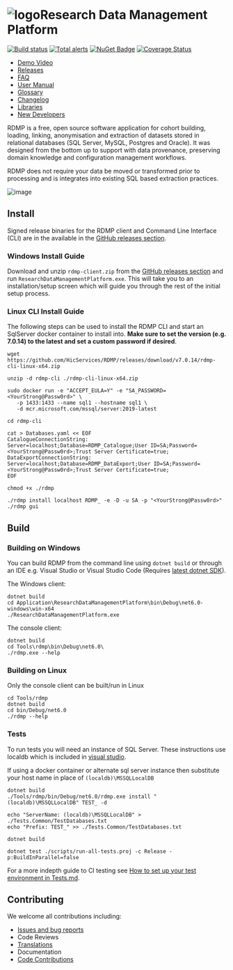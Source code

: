 # ![logo](./Application/ResearchDataManagementPlatform/Icon/mainsmall.png)Research Data Management Platform

[![Build status](https://github.com/HicServices/RDMP/workflows/Build/badge.svg)](https://github.com/HicServices/RDMP/actions?query=workflow%3ABuild) [![Total alerts](https://img.shields.io/lgtm/alerts/g/HicServices/RDMP.svg?logo=lgtm&logoWidth=18)](https://lgtm.com/projects/g/HicServices/RDMP/alerts/) [![NuGet Badge](https://buildstats.info/nuget/HIC.RDMP.Plugin)](https://www.nuget.org/packages/HIC.RDMP.Plugin) [![Coverage Status](https://coveralls.io/repos/github/HicServices/RDMP/badge.svg?branch=develop)](https://coveralls.io/github/HicServices/RDMP?branch=develop)

- [Demo Video](https://www.youtube.com/watch?v=Fgi9-Sdup-Y)
- [Releases](https://github.com/HicServices/RDMP/releases)
- [FAQ](Documentation/CodeTutorials/FAQ.md)
- [User Manual](https://github.com/HicServices/RDMP/raw/main/Documentation/UserManual.docx)
- [Glossary](./Documentation/CodeTutorials/Glossary.md)
- [Changelog](./CHANGELOG.md)
- [Libraries](./Documentation/CodeTutorials/Packages.md)
- [New Developers](./NoteForNewDevelopers.md)

RDMP is a free, open source software application for cohort building, loading, linking, anonymisation and extraction of datasets stored in relational databases (SQL Server, MySQL, Postgres and Oracle). It was designed from the bottom up to support with data provenance, preserving domain knowledge and configuration management workflows.

RDMP does not require your data be moved or transformed prior to processing and is integrates into existing SQL based extraction practices.

![image](./Application/ResearchDataManagementPlatform/Icon/RdmpFlow.svg?sanitize=true)

## Install

Signed release binaries for the RDMP client and Command Line Interface (CLI) are in the available in the [GitHub releases section](https://github.com/HicServices/RDMP/releases).

### Windows Install Guide

Download and unzip `rdmp-client.zip` from the [GitHub releases section](https://github.com/HicServices/RDMP/releases) and run `ResearchDataManagementPlatform.exe`.  This will take you to an installation/setup screen which will guide you through the rest of the initial setup process.

### Linux CLI Install Guide

The following steps can be used to install the RDMP CLI and start an SqlServer docker container to install into. __Make sure to set the version (e.g. 7.0.14) to the latest and set a custom password if desired__.

```
wget https://github.com/HicServices/RDMP/releases/download/v7.0.14/rdmp-cli-linux-x64.zip

unzip -d rdmp-cli ./rdmp-cli-linux-x64.zip

sudo docker run -e "ACCEPT_EULA=Y" -e "SA_PASSWORD=<YourStrong@Passw0rd>" \
   -p 1433:1433 --name sql1 --hostname sql1 \
   -d mcr.microsoft.com/mssql/server:2019-latest

cd rdmp-cli

cat > Databases.yaml << EOF
CatalogueConnectionString: Server=localhost;Database=RDMP_Catalogue;User ID=SA;Password=<YourStrong@Passw0rd>;Trust Server Certificate=true;
DataExportConnectionString: Server=localhost;Database=RDMP_DataExport;User ID=SA;Password=<YourStrong@Passw0rd>;Trust Server Certificate=true;
EOF

chmod +x ./rdmp

./rdmp install localhost RDMP_ -e -D -u SA -p "<YourStrong@Passw0rd>"
./rdmp gui
```


## Build


### Building on Windows

You can build RDMP from the command line using `dotnet build` or through an IDE e.g. Visual Studio or Visual Studio Code (Requires [latest dotnet SDK](https://dotnet.microsoft.com/download/dotnet/)).

The Windows client:

```
dotnet build
cd Application\ResearchDataManagementPlatform\bin\Debug\net6.0-windows\win-x64
./ResearchDataManagementPlatform.exe
```

The console client:

```
dotnet build
cd Tools\rdmp\bin\Debug\net6.0\
./rdmp.exe --help
```

### Building on Linux

Only the console client can be built/run in Linux

```
cd Tools/rdmp
dotnet build
cd bin/Debug/net6.0
./rdmp --help
```

### Tests

To run tests you will need an instance of SQL Server.  These instructions use localdb which is included in [visual studio](https://docs.microsoft.com/en-us/sql/database-engine/configure-windows/sql-server-express-localdb?view=sql-server-ver15).

If using a docker container or alternate sql server instance then substitute your host name in place of `(localdb)\MSSQLLocalDB`

```
dotnet build
./Tools/rdmp/bin/Debug/net6.0/rdmp.exe install "(localdb)\MSSQLLocalDB" TEST_ -d

echo "ServerName: (localdb)\MSSQLLocalDB" > ./Tests.Common/TestDatabases.txt
echo "Prefix: TEST_" >> ./Tests.Common/TestDatabases.txt

dotnet build

dotnet test ./scripts/run-all-tests.proj -c Release -p:BuildInParallel=false
```

For a more indepth guide to CI testing see [How to set up your test environment in Tests.md](Documentation/CodeTutorials/Tests.md).

## Contributing

We welcome all contributions including:

- [Issues and bug reports](https://github.com/HicServices/RDMP/issues)
- Code Reviews
- [Translations](./Documentation/CodeTutorials/Localization.md)
- Documentation
- [Code Contributions](./Documentation/CodeTutorials/Coding.md)

[DBMS]: ./Documentation/CodeTutorials/Glossary.md#DBMS
